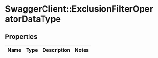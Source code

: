 # SwaggerClient::ExclusionFilterOperatorDataType

## Properties
Name | Type | Description | Notes
------------ | ------------- | ------------- | -------------


